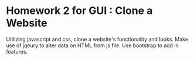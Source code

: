 # Homework 2 for GUI : Clone a Website

Utilizing javascript and css, clone a website's functionality and looks. Make use of jqeury to alter data on HTML from js file. Use bootstrap to add in features.
